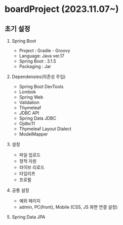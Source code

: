 # boardProject (2023.11.07~)

## 초기 설정
1. Spring Boot

    + Project : Gradle - Groovy
    + Language: Java ver.17
    + Spring Boot : 3.1.5
    + Packaging : Jar


2. Dependensies(의존성 주입)
  
    + Spring Boot DevTools
    + Lombok
    + Spring Web
    + Validation
    + Thymeleaf
    + JDBC API
    + Spring Data JDBC
    + Ojdbc11
    + Thymeleaf Layout Dialect
    + ModelMapper
   

3. 설정

    + 파일 업로드
    + 정적 자원
    + 라이브 리로드
    + 타임리프
    + 프로필


4. 공통 설정
   + 예외 페이지
   + admin, PC(front), Mobile (CSS, JS 화면 연결 설정)


5. Spring Data JPA

